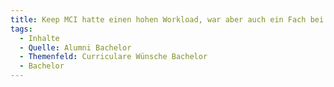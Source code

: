 ```yaml
---
title: Keep MCI hatte einen hohen Workload, war aber auch ein Fach bei dem es  wirklich klick gemacht hat. Kann wenn es richtig läuft sehr inspirierend sein und hatte bei Herr Hartmann eine tolle Geschwindigkeit um gefordert zu werden aber trotzdem am Ball bleiben zu können.
tags:
  - Inhalte
  - Quelle: Alumni Bachelor
  - Themenfeld: Curriculare Wünsche Bachelor
  - Bachelor
---
```

